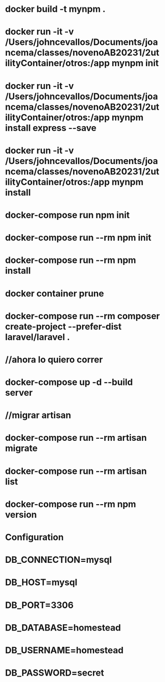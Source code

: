 



# docker build -t mynpm .
# docker run -it -v /Users/johncevallos/Documents/joancema/classes/novenoAB20231/2utilityContainer/otros:/app mynpm init
# docker run -it -v /Users/johncevallos/Documents/joancema/classes/novenoAB20231/2utilityContainer/otros:/app mynpm install express --save
# docker run -it -v /Users/johncevallos/Documents/joancema/classes/novenoAB20231/2utilityContainer/otros:/app mynpm install


# docker-compose run npm init 
# docker-compose run --rm npm init 
# docker-compose run --rm npm install 
# docker container prune

# docker-compose run --rm composer create-project --prefer-dist laravel/laravel .
# //ahora lo quiero correr
# docker-compose up -d --build server
# //migrar artisan
# docker-compose run --rm artisan migrate
# docker-compose run --rm artisan list
# docker-compose run --rm npm version

# Configuration

# DB_CONNECTION=mysql
# DB_HOST=mysql
# DB_PORT=3306
# DB_DATABASE=homestead
# DB_USERNAME=homestead
# DB_PASSWORD=secret

